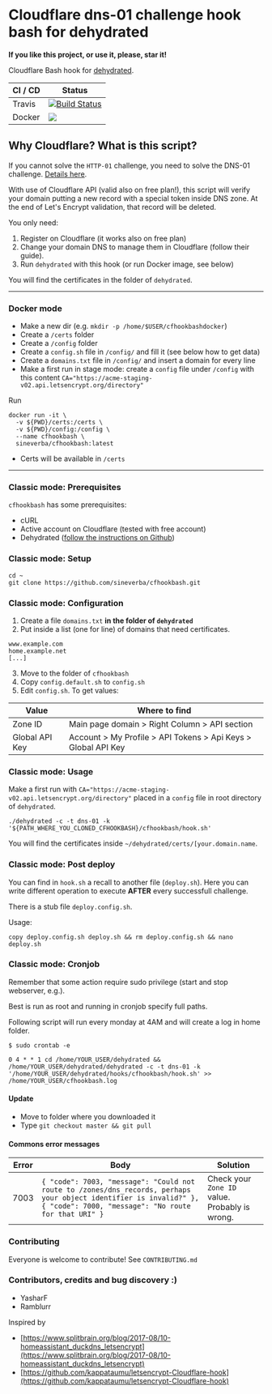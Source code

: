Cloudflare dns-01 challenge hook bash for dehydrated
====================================================

**If you like this project, or use it, please, star it!**

Cloudflare Bash hook for [dehydrated](https://github.com/lukas2511/dehydrated).

| CI / CD | Status |
| ------- | ------ |
| Travis  | [![Build Status](https://travis-ci.com/sineverba/cfhookbash.svg?branch=master)](https://travis-ci.com/sineverba/cfhookbash) |
| Docker  | [![](https://images.microbadger.com/badges/image/sineverba/cfhookbash.svg)](https://microbadger.com/images/sineverba/cfhookbash "Get your own image badge on microbadger.com") |

## Why Cloudflare? What is this script?

If you cannot solve the `HTTP-01` challenge, you need to solve the DNS-01 challenge. [Details here](https://letsencrypt.org/docs/challenge-types/).

With use of Cloudflare API (valid also on free plan!), this script will verify your domain putting a new record with a special token inside DNS zone.
At the end of Let's Encrypt validation, that record will be deleted.

You only need:

1. Register on Cloudflare (it works also on free plan)
2. Change your domain DNS to manage them in Cloudflare (follow their guide).
3. Run `dehydrated` with this hook (or run Docker image, see below)

You will find the certificates in the folder of `dehydrated`.

----------------------------------------------------

### Docker mode
+ Make a new dir (e.g. `mkdir -p /home/$USER/cfhookbashdocker`)
+ Create a `/certs` folder
+ Create a `/config` folder
+ Create a `config.sh` file in `/config/` and fill it (see below how to get data)
+ Create a `domains.txt` file in `/config/` and insert a domain for every line
+ Make a first run in stage mode: create a `config` file under `/config` with this content `CA="https://acme-staging-v02.api.letsencrypt.org/directory"`

Run

``` shell
docker run -it \
  -v ${PWD}/certs:/certs \
  -v ${PWD}/config:/config \
  --name cfhookbash \
  sineverba/cfhookbash:latest
```

+ Certs will be available in `/certs`

-------------------------------------------------------

### Classic mode: Prerequisites

`cfhookbash` has some prerequisites:

+ cURL
+ Active account on Cloudflare (tested with free account)
+ Dehydrated ([follow the instructions on Github](https://github.com/dehydrated-io/dehydrated))

### Classic mode: Setup

``` shell
cd ~
git clone https://github.com/sineverba/cfhookbash.git
```


### Classic mode: Configuration

1. Create a file `domains.txt` **in the folder of `dehydrated`**
2. Put inside a list (one for line) of domains that need certificates.

``` shell
www.example.com
home.example.net
[...]
```
3. Move to the folder of `cfhookbash`
3. Copy `config.default.sh` to `config.sh`
4. Edit `config.sh`. To get values:

| Value          | Where to find |
| -------------- | ------------- |
| Zone ID        | Main page domain > Right Column > API section |
| Global API Key | Account > My Profile > API Tokens > Api Keys > Global API Key |

### Classic mode: Usage

Make a first run with `CA="https://acme-staging-v02.api.letsencrypt.org/directory"` placed in a `config` file in root directory of `dehydrated`.

``` shell
./dehydrated -c -t dns-01 -k '${PATH_WHERE_YOU_CLONED_CFHOOKBASH}/cfhookbash/hook.sh'
```

You will find the certificates inside `~/dehydrated/certs/[your.domain.name`.

### Classic mode: Post deploy
You can find in `hook.sh` a recall to another file (`deploy.sh`).
Here you can write different operation to execute **AFTER** every successfull challenge.

There is a stub file `deploy.config.sh`.

Usage:

``` shell
copy deploy.config.sh deploy.sh && rm deploy.config.sh && nano deploy.sh
```

### Classic mode: Cronjob

Remember that some action require sudo privilege (start and stop webserver, e.g.).

Best is run as root and running in cronjob specify full paths.

Following script will run every monday at 4AM and will create a log in home folder.

`$ sudo crontab -e`

``` shell
0 4 * * 1 cd /home/YOUR_USER/dehydrated && /home/YOUR_USER/dehydrated/dehydrated -c -t dns-01 -k '/home/YOUR_USER/dehydrated/hooks/cfhookbash/hook.sh' >> /home/YOUR_USER/cfhookbash.log
```

#### Update
+ Move to folder where you downloaded it
+ Type `git checkout master && git pull`

#### Commons error messages

| Error | Body | Solution |
| ----- | ---- | -------- |
| 7003  | `{ "code": 7003, "message": "Could not route to /zones/dns_records, perhaps your object identifier is invalid?" }, { "code": 7000, "message": "No route for that URI" }` | Check your `Zone ID` value. Probably is wrong.

### Contributing
Everyone is welcome to contribute! See `CONTRIBUTING.md`

### Contributors, credits and bug discovery :)

+ YasharF
+ Ramblurr

Inspired by
+ [https://www.splitbrain.org/blog/2017-08/10-homeassistant_duckdns_letsencrypt](https://www.splitbrain.org/blog/2017-08/10-homeassistant_duckdns_letsencrypt)
+ [https://github.com/kappataumu/letsencrypt-Cloudflare-hook](https://github.com/kappataumu/letsencrypt-Cloudflare-hook)
